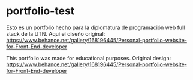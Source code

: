 # portfolio-test

Esto es un portfolio hecho para la diplomatura de programación web full stack de la UTN. 
Aquí el diseño original: https://www.behance.net/gallery/168196445/Personal-portfolio-website-for-Front-End-developer

This portfolio was made for educational purposes.
Original design: https://www.behance.net/gallery/168196445/Personal-portfolio-website-for-Front-End-developer
